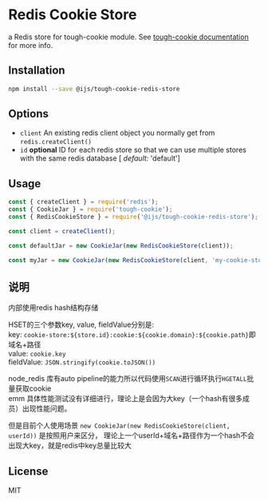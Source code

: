 # Redis Cookie Store

a Redis store for tough-cookie module.
See [tough-cookie documentation](https://github.com/goinstant/tough-cookie#constructionstore--new-memorycookiestore-rejectpublicsuffixes)
for more info.

## Installation

```sh
npm install --save @ijs/tough-cookie-redis-store
```

## Options

* `client` An existing redis client object you normally get from `redis.createClient()`
* `id` **optional** ID for each redis store so that we can use multiple stores with the same redis database [
  *default:* 'default']

## Usage

```js
const { createClient } = require('redis');
const { CookieJar } = require('tough-cookie');
const { RedisCookieStore } = require('@ijs/tough-cookie-redis-store');

const client = createClient();

const defaultJar = new CookieJar(new RedisCookieStore(client));

const myJar = new CookieJar(new RedisCookieStore(client, 'my-cookie-store'));
```

## 说明

内部使用redis hash结构存储

HSET的三个参数key, value, fieldValue分别是:  
key: `cookie-store:${store.id}:cookie:${cookie.domain}:${cookie.path}`即域名+路径  
value: `cookie.key`  
fieldValue: `JSON.stringify(cookie.toJSON())`

node_redis 库有auto pipeline的能力所以代码使用`SCAN`进行循环执行`HGETALL`批量获取cookie  
emm 具体性能测试没有详细进行，理论上是会因为大key（一个hash有很多成员）出现性能问题。

但是目前个人使用场景 `new CookieJar(new RedisCookieStore(client, userId))` 是按照用户来区分，
理论上一个userId+域名+路径作为一个hash不会出现大key，就是redis中key总量比较大

## License

MIT
